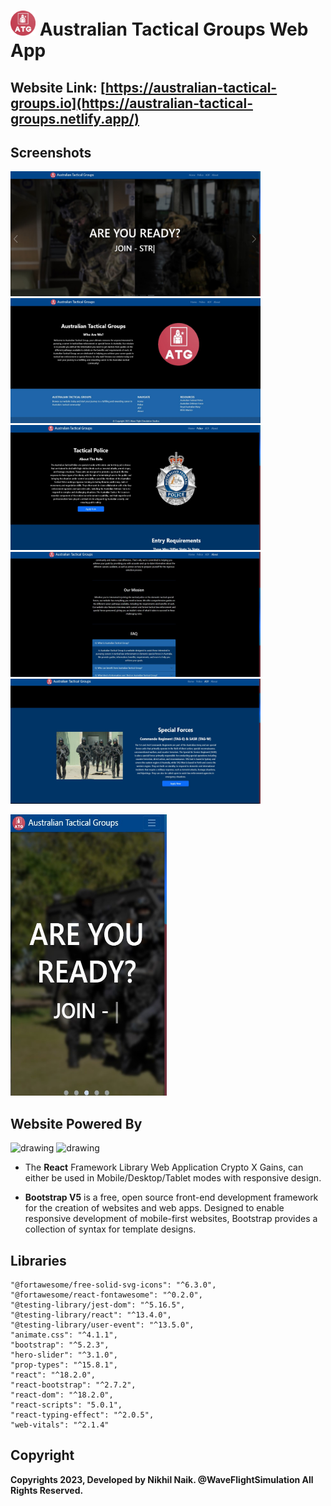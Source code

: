 # <img src="https://github.com/nikhilsurfingaus/australian-tactical-groups-web-app/blob/master/src/assets/resources/logo.png" width="40" > Australian Tactical Groups Web App
## Website Link: [https://australian-tactical-groups.io](https://australian-tactical-groups.netlify.app/)
## Screenshots
<p float="left">
  <img src="https://github.com/nikhilsurfingaus/australian-tactical-groups-web-app/blob/master/src/assets/resources/Home.jpg" height=200 width="400" />
  <img src="https://github.com/nikhilsurfingaus/australian-tactical-groups-web-app/blob/master/src/assets/resources/Home2.jpg" height=200 width="400" />
  <img src="https://github.com/nikhilsurfingaus/australian-tactical-groups-web-app/blob/master/src/assets/resources/Pol.jpg" height=200 width="400" />
  <img src="https://github.com/nikhilsurfingaus/australian-tactical-groups-web-app/blob/master/src/assets/resources/about.jpg" height=200 width="400" />
  <img src="https://github.com/nikhilsurfingaus/australian-tactical-groups-web-app/blob/master/src/assets/resources/sf.jpg" height=200 width="400" />
</p>
  <img src="https://github.com/nikhilsurfingaus/australian-tactical-groups-web-app/blob/master/src/assets/resources/mobile.jpg" height=450 width="250" />


## Website Powered By
<img src="https://cdn.freebiesupply.com/logos/large/2x/react-1-logo-png-transparent.png" alt="drawing" width="100"/> <img 
src="https://upload.wikimedia.org/wikipedia/commons/thumb/b/b2/Bootstrap_logo.svg/1280px-Bootstrap_logo.svg.png" alt="drawing" width="100"/> 

- The **React** Framework Library Web Application Crypto X Gains, can either be used in Mobile/Desktop/Tablet modes with responsive design. 

- **Bootstrap V5** is a free, open source front-end development framework for the creation of websites and web apps. Designed to enable responsive development of mobile-first websites, Bootstrap provides a collection of syntax for template designs.

## Libraries
    "@fortawesome/free-solid-svg-icons": "^6.3.0",
    "@fortawesome/react-fontawesome": "^0.2.0",
    "@testing-library/jest-dom": "^5.16.5",
    "@testing-library/react": "^13.4.0",
    "@testing-library/user-event": "^13.5.0",
    "animate.css": "^4.1.1",
    "bootstrap": "^5.2.3",
    "hero-slider": "^3.1.0",
    "prop-types": "^15.8.1",
    "react": "^18.2.0",
    "react-bootstrap": "^2.7.2",
    "react-dom": "^18.2.0",
    "react-scripts": "5.0.1",
    "react-typing-effect": "^2.0.5",
    "web-vitals": "^2.1.4"

## Copyright

**Copyrights 2023, Developed by Nikhil Naik. @WaveFlightSimulation All Rights Reserved.**
